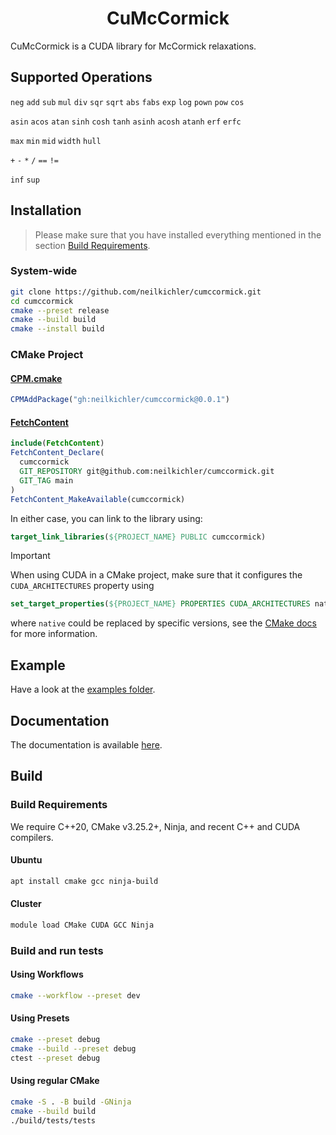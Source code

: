 <h1 align='center'>CuMcCormick</h1>

CuMcCormick is a CUDA library for McCormick relaxations.

## Supported Operations
`neg`
`add`
`sub`
`mul`
`div`
`sqr`
`sqrt`
`abs`
`fabs`
`exp`
`log`
`pown`
`pow`
`cos`

`asin`
`acos`
`atan`
`sinh`
`cosh`
`tanh`
`asinh`
`acosh` 
`atanh`
`erf`
`erfc`

`max`
`min`
`mid`
`width`
`hull`

`+`
`-`
`*`
`/`
`==`
`!=`

`inf`
`sup`


## Installation
> Please make sure that you have installed everything mentioned in the section [Build Requirements](#build-requirements).

### System-wide
```bash
git clone https://github.com/neilkichler/cumccormick.git
cd cumccormick
cmake --preset release
cmake --build build
cmake --install build
```

### CMake Project

#### [CPM.cmake](https://github.com/cpm-cmake/CPM.cmake)
```cmake
CPMAddPackage("gh:neilkichler/cumccormick@0.0.1")
```

#### [FetchContent](https://cmake.org/cmake/help/latest/module/FetchContent.html)
```cmake
include(FetchContent)
FetchContent_Declare(
  cumccormick
  GIT_REPOSITORY git@github.com:neilkichler/cumccormick.git
  GIT_TAG main
)
FetchContent_MakeAvailable(cumccormick)
```

In either case, you can link to the library using:
```cmake
target_link_libraries(${PROJECT_NAME} PUBLIC cumccormick)
```

> [!IMPORTANT]  
> When using CUDA in a CMake project, make sure that it configures the `CUDA_ARCHITECTURES` property using
> ```cmake
> set_target_properties(${PROJECT_NAME} PROPERTIES CUDA_ARCHITECTURES native)
> ```
> where `native` could be replaced by specific versions, see the [CMake docs](https://cmake.org/cmake/help/latest/prop_tgt/CUDA_ARCHITECTURES.html) for more information.

## Example
Have a look at the [examples folder](https://github.com/neilkichler/cumccormick/tree/main/examples).

## Documentation
The documentation is available [here](https://neilkichler.github.io/cumccormick).

## Build

### Build Requirements
We require C++20, CMake v3.25.2+, Ninja, and recent C++ and CUDA compilers.

#### Ubuntu
```bash
apt install cmake gcc ninja-build
```
#### Cluster
```bash
module load CMake CUDA GCC Ninja
```

### Build and run tests
#### Using Workflows
```bash
cmake --workflow --preset dev
```
#### Using Presets
```bash
cmake --preset debug
cmake --build --preset debug
ctest --preset debug
```
#### Using regular CMake
```bash
cmake -S . -B build -GNinja
cmake --build build
./build/tests/tests
```
